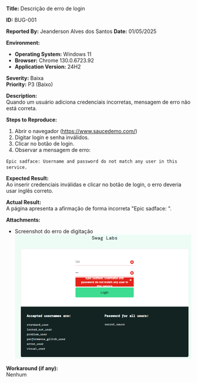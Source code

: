 **Title:** Descrição de erro de login

**ID:** BUG-001

**Reported By:** Jeanderson Alves dos Santos
**Date:** 01/05/2025

**Environment:**
- **Operating System:** Windows 11 
- **Browser:** Chrome 130.0.6723.92
- **Application Version:** 24H2

**Severity:** Baixa  
**Priority:** P3 (Baixo)

**Description:**  
Quando um usuário adiciona credenciais incorretas, mensagem de erro não está correta.

**Steps to Reproduce:**
1. Abrir o navegador (https://www.saucedemo.com/)
2. Digitar login e senha inválidos.
3. Clicar no botão de login.
4. Observar a mensagem de erro:
```
Epic sadface: Username and password do not match any user in this service.
```
**Expected Result:**  
Ao inserir credenciais inválidas e clicar no botão de login, o erro deveria usar inglês correto.

**Actual Result:**  
A página apresenta a afirmação de forma incorreta "Epic sadface: ".

**Attachments:**
- Screenshot do erro de digitação![bug_report-1.png](..\playwright_tests\bugs_images\bug_report-1.png)

**Workaround (if any):**  
Nenhum